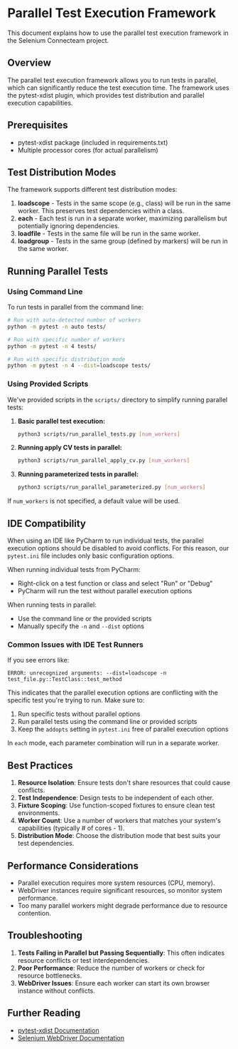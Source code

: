 # Parallel Test Execution Framework

This document explains how to use the parallel test execution framework in the Selenium Connecteam project.

## Overview

The parallel test execution framework allows you to run tests in parallel, which can significantly reduce the test execution time. The framework uses the pytest-xdist plugin, which provides test distribution and parallel execution capabilities.

## Prerequisites

- pytest-xdist package (included in requirements.txt)
- Multiple processor cores (for actual parallelism)

## Test Distribution Modes

The framework supports different test distribution modes:

1. **loadscope** - Tests in the same scope (e.g., class) will be run in the same worker. This preserves test dependencies within a class.
2. **each** - Each test is run in a separate worker, maximizing parallelism but potentially ignoring dependencies.
3. **loadfile** - Tests in the same file will be run in the same worker.
4. **loadgroup** - Tests in the same group (defined by markers) will be run in the same worker.

## Running Parallel Tests

### Using Command Line

To run tests in parallel from the command line:

```bash
# Run with auto-detected number of workers
python -m pytest -n auto tests/

# Run with specific number of workers
python -m pytest -n 4 tests/

# Run with specific distribution mode
python -m pytest -n 4 --dist=loadscope tests/
```

### Using Provided Scripts

We've provided scripts in the `scripts/` directory to simplify running parallel tests:

1. **Basic parallel test execution:**
   ```bash
   python3 scripts/run_parallel_tests.py [num_workers]
   ```

2. **Running apply CV tests in parallel:**
   ```bash
   python3 scripts/run_parallel_apply_cv.py [num_workers]
   ```

3. **Running parameterized tests in parallel:**
   ```bash
   python3 scripts/run_parallel_parameterized.py [num_workers]
   ```

If `num_workers` is not specified, a default value will be used.

## IDE Compatibility

When using an IDE like PyCharm to run individual tests, the parallel execution options should be disabled to avoid conflicts. For this reason, our `pytest.ini` file includes only basic configuration options.

When running individual tests from PyCharm:
- Right-click on a test function or class and select "Run" or "Debug" 
- PyCharm will run the test without parallel execution options

When running tests in parallel:
- Use the command line or the provided scripts
- Manually specify the `-n` and `--dist` options

### Common Issues with IDE Test Runners

If you see errors like:
```
ERROR: unrecognized arguments: --dist=loadscope -n test_file.py::TestClass::test_method
```

This indicates that the parallel execution options are conflicting with the specific test you're trying to run. Make sure to:

1. Run specific tests without parallel options
2. Run parallel tests using the command line or provided scripts
3. Keep the `addopts` setting in `pytest.ini` free of parallel execution options


In `each` mode, each parameter combination will run in a separate worker.

## Best Practices

1. **Resource Isolation**: Ensure tests don't share resources that could cause conflicts.
2. **Test Independence**: Design tests to be independent of each other.
3. **Fixture Scoping**: Use function-scoped fixtures to ensure clean test environments.
4. **Worker Count**: Use a number of workers that matches your system's capabilities (typically # of cores - 1).
5. **Distribution Mode**: Choose the distribution mode that best suits your test dependencies.

## Performance Considerations

- Parallel execution requires more system resources (CPU, memory).
- WebDriver instances require significant resources, so monitor system performance.
- Too many parallel workers might degrade performance due to resource contention.

## Troubleshooting

1. **Tests Failing in Parallel but Passing Sequentially**: This often indicates resource conflicts or test interdependencies.
2. **Poor Performance**: Reduce the number of workers or check for resource bottlenecks.
3. **WebDriver Issues**: Ensure each worker can start its own browser instance without conflicts.

## Further Reading

- [pytest-xdist Documentation](https://pytest-xdist.readthedocs.io/en/latest/)
- [Selenium WebDriver Documentation](https://www.selenium.dev/documentation/webdriver/) 